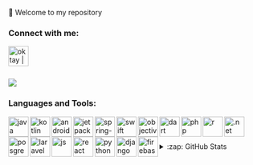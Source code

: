 👋 Welcome to my repository


### Connect with me:

[<img src="https://edent.github.io/SuperTinyIcons/images/svg/linkedin.svg" align="left" alt="oktay | LinkedIn" width="40px" />](https://www.linkedin.com/in/oktay-deniz-a11716160/)

<br>
<br />

<br>

![](https://komarev.com/ghpvc/?username=oktydeniz&label=PROFILE+VIEWS)


### Languages and Tools:
<img align="left" alt="java" width="40px" height="40" src="https://raw.githubusercontent.com/jmnote/z-icons/master/svg/java.svg" />
<img align="left" alt="kotlin" width="40px" height="40" src="https://www.vectorlogo.zone/logos/kotlinlang/kotlinlang-icon.svg" />
<img align="left" alt="android" width="40px" height="40" src="https://cdn1.iconfinder.com/data/icons/logotypes/32/android-512.png" />
<img align="left" alt="jetpack-compose" width="40px" height="40" src="https://i2.wp.com/blog.stylingandroid.com/wp-content/uploads/2021/05/jetpack-compose-icon_RGB.png?ssl=1" />
<img align="left" alt="spring-boot" width="40px" height="40" src="https://www.vectorlogo.zone/logos/springio/springio-icon.svg" />
<img align="left" alt="swift" width="40px" height="40" src="https://www.vectorlogo.zone/logos/swift/swift-icon.svg" />
<img align="left" alt="objective-C" width="40px" height="40" src="https://www.vectorlogo.zone/logos/apple_objectivec/apple_objectivec-icon.svg" />
<img align="left" alt="dart" width="40px" height="40" src="https://www.vectorlogo.zone/logos/dartlang/dartlang-icon.svg" />
<img align="left" alt="php" width="40px" height="40" src="https://www.vectorlogo.zone/logos/php/php-icon.svg" />
<img align="left" alt="r" width="40px" height="40" src="https://www.vectorlogo.zone/logos/r-project/r-project-icon.svg" />
<img align="left" alt=".net" width="40px" height="40" src="https://www.vectorlogo.zone/logos/dotnet/dotnet-horizontal.svg" />
<img align="left" alt="posgres" width="40px" height="40" src="https://www.vectorlogo.zone/logos/postgresql/postgresql-ar21.svg" />
<img align="left" alt="laravel" width="40px" height="40" src="https://www.vectorlogo.zone/logos/laravel/laravel-icon.svg" />
<img align="left" alt="js" width="40px" height="40" src="https://www.vectorlogo.zone/logos/javascript/javascript-icon.svg" />
<img align="left" alt="react" width="40px" height="40" src="https://www.vectorlogo.zone/logos/reactjs/reactjs-ar21.svg" />
<img align="left" alt="python" width="40px" height="40" src="https://www.vectorlogo.zone/logos/djangoproject/djangoproject-ar21.svg" />
<img align="left" alt="django" width="40px" height="40" src="https://raw.githubusercontent.com/jmnote/z-icons/master/svg/python.svg" />
<img align="left" alt="firebase" width="40px" height="40" src="https://www.vectorlogo.zone/logos/firebase/firebase-icon.svg" />



<br>
<br />
<br>
<details>
  <summary>:zap: GitHub Stats</summary>

  <img align="left" alt="oktydeniz's GitHub Stats" src="https://github-readme-stats.vercel.app/api?username=oktydeniz&show_icons=true&hide_border=true&count_private=true&theme=react&hide=issues&include_all_commits=true" />

</details>
<!--
**oktydeniz/oktydeniz** is a ✨ _special_ ✨ repository because its `README.md` (this file) appears on your GitHub profile. -->
